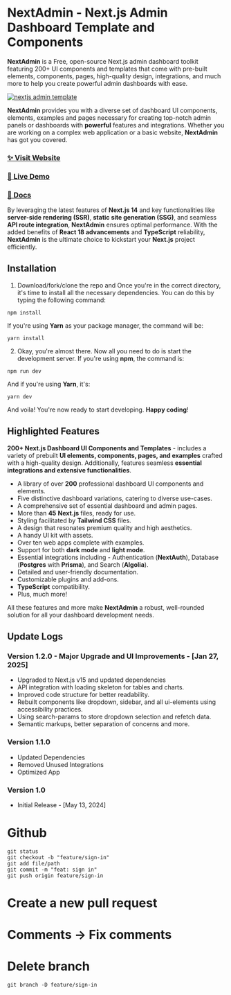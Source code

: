 # NextAdmin - Next.js Admin Dashboard Template and Components

**NextAdmin** is a Free, open-source Next.js admin dashboard toolkit featuring 200+ UI components and templates that come with pre-built elements, components, pages, high-quality design, integrations, and much more to help you create powerful admin dashboards with ease.


[![nextjs admin template](https://cdn.pimjo.com/nextadmin-2.png)](https://nextadmin.co/)


**NextAdmin** provides you with a diverse set of dashboard UI components, elements, examples and pages necessary for creating top-notch admin panels or dashboards with **powerful** features and integrations. Whether you are working on a complex web application or a basic website, **NextAdmin** has got you covered.

### [✨ Visit Website](https://nextadmin.co/)
### [🚀 Live Demo](https://demo.nextadmin.co/)
### [📖 Docs](https://docs.nextadmin.co/)

By leveraging the latest features of **Next.js 14** and key functionalities like **server-side rendering (SSR)**, **static site generation (SSG)**, and seamless **API route integration**, **NextAdmin** ensures optimal performance. With the added benefits of **React 18 advancements** and **TypeScript** reliability, **NextAdmin** is the ultimate choice to kickstart your **Next.js** project efficiently.

## Installation

1. Download/fork/clone the repo and Once you're in the correct directory, it's time to install all the necessary dependencies. You can do this by typing the following command:

```
npm install
```
If you're using **Yarn** as your package manager, the command will be:

```
yarn install
```

2. Okay, you're almost there. Now all you need to do is start the development server. If you're using **npm**, the command is:

```
npm run dev
```
And if you're using **Yarn**, it's:

```
yarn dev
```

And voila! You're now ready to start developing. **Happy coding**!

## Highlighted Features
**200+ Next.js Dashboard Ul Components and Templates** - includes a variety of prebuilt **Ul elements, components, pages, and examples** crafted with a high-quality design.
Additionally, features seamless **essential integrations and extensive functionalities**.

- A library of over **200** professional dashboard UI components and elements.
- Five distinctive dashboard variations, catering to diverse use-cases.
- A comprehensive set of essential dashboard and admin pages.
- More than **45** **Next.js** files, ready for use.
- Styling facilitated by **Tailwind CSS** files.
- A design that resonates premium quality and high aesthetics.
- A handy UI kit with assets.
- Over ten web apps complete with examples.
- Support for both **dark mode** and **light mode**.
- Essential integrations including - Authentication (**NextAuth**), Database (**Postgres** with **Prisma**), and Search (**Algolia**).
- Detailed and user-friendly documentation.
- Customizable plugins and add-ons.
- **TypeScript** compatibility.
- Plus, much more!

All these features and more make **NextAdmin** a robust, well-rounded solution for all your dashboard development needs.

## Update Logs

### Version 1.2.0 - Major Upgrade and UI Improvements - [Jan 27, 2025]

- Upgraded to Next.js v15 and updated dependencies
- API integration with loading skeleton for tables and charts.
- Improved code structure for better readability.
- Rebuilt components like dropdown, sidebar, and all ui-elements using accessibility practices.
- Using search-params to store dropdown selection and refetch data.
- Semantic markups, better separation of concerns and more.

### Version 1.1.0
- Updated Dependencies
- Removed Unused Integrations
- Optimized App

### Version 1.0
- Initial Release - [May 13, 2024]



# Github
```
git status
git checkout -b "feature/sign-in"
git add file/path
git commit -m "feat: sign in"
git push origin feature/sign-in
```


# Create a new pull request
# Comments -> Fix comments


# Delete branch
```
git branch -D feature/sign-in
```
